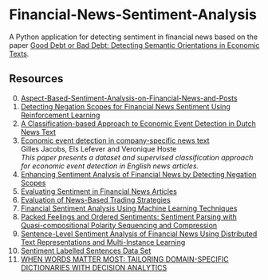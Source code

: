 # Financial-News-Sentiment-Analysis

A Python application for detecting sentiment in financial news based on the paper [Good Debt or Bad Debt: Detecting Semantic Orientations in Economic Texts](https://arxiv.org/abs/1307.5336).

## Resources

0. [Aspect-Based-Sentiment-Analysis-on-Financial-News-and-Posts](https://github.com/simra-shahid/Aspect-Based-Sentiment-Analysis-on-Financial-News-and-Posts)
1. [Detecting Negation Scopes for Financial News Sentiment Using Reinforcement
Learning](https://www.researchgate.net/profile/Nicolas_Proellochs/publication/300410797_Detecting_Negation_Scopes_for_Financial_News_Sentiment_Using_Reinforcement_Learning/links/5b683ba545851584787f28f0/Detecting-Negation-Scopes-for-Financial-News-Sentiment-Using-Reinforcement-Learning.pdf?_sg%5B0%5D=WKrQdyfAiSI9J3OEh6_teHRmPKBe6yumFVR9PL7mGDWNKRj8qK4Ew3EVqjFp8_IOKvuBUBH2X0DLj2l3b-q_Qg.oBJTY8Kml-IVu4mBKmmZWKb5EESMGt5GyISlEWLlisNThP2p6OXwcwRUqo3rK3LEgjZQ_OGaDMauV-wCRF-Y6g&_sg%5B1%5D=x1R00Dysaa2M1vHn3DTpJzLXpNrP2n5OOfYgl4EYHFtZn6JvSFf-0bk_7niwTFlkfQAE8fQo0Vzn3GCqcig3koQmsq78xhwQefcm1FSgRkIp.oBJTY8Kml-IVu4mBKmmZWKb5EESMGt5GyISlEWLlisNThP2p6OXwcwRUqo3rK3LEgjZQ_OGaDMauV-wCRF-Y6g&_iepl=)
2. [A Classification-based Approach to Economic Event Detection
in Dutch News Text]()
3. [Economic event detection in company-specific news text](https://biblio.ugent.be/publication/8570479/file/8573942.pdf)<br/>Gilles Jacobs, Els Lefever and Veronique Hoste<br/>*This paper presents a dataset and supervised classification approach for economic event detection in English news articles.*
4. [Enhancing Sentiment Analysis of Financial News by Detecting Negation Scopes](https://dl.acm.org/citation.cfm?id=2761494)
5. [Evaluating Sentiment in Financial News Articles](http://citeseerx.ist.psu.edu/viewdoc/download?doi=10.1.1.457.6544&rep=rep1&type=pdf)
6. [Evaluation of News-Based Trading Strategies](https://pdfs.semanticscholar.org/2f42/da35a94692197c43f76acdc134b46698bc6c.pdf?_ga=2.147591927.1717128319.1551212256-746113903.1548417744)
7. [Financial Sentiment Analysis Using Machine Learning Techniques](https://pdfs.semanticscholar.org/100f/ef8fb36d71b096a57d9f463b3ad11c86930e.pdf)
8. [Packed Feelings and Ordered Sentiments: Sentiment Parsing with Quasi-compositional Polarity Sequencing and Compression](http://citeseerx.ist.psu.edu/viewdoc/download?doi=10.1.1.472.3616&rep=rep1&type=pdf)
9. [Sentence-Level Sentiment Analysis of Financial News Using Distributed Text
Representations and Multi-Instance Learning](https://arxiv.org/pdf/1901.00400.pdf)
10. [Sentiment Labelled Sentences Data Set](https://archive.ics.uci.edu/ml/datasets/Sentiment+Labelled+Sentences)
11. [WHEN WORDS MATTER MOST: TAILORING DOMAIN-SPECIFIC DICTIONARIES WITH DECISION ANALYTICS](http://www.fox.temple.edu/conferences/cist/papers/Session%205B/CIST_2015_5B_3.pdf)
